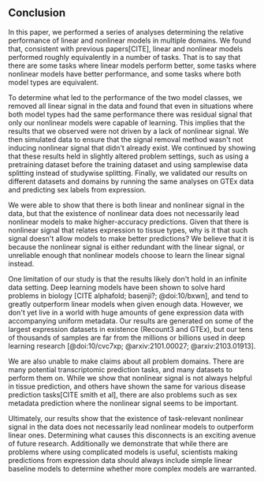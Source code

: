 ## Conclusion

In this paper, we performed a series of analyses determining the relative performance of linear and nonlinear models in multiple domains.
We found that, consistent with previous papers[CITE], linear and nonlinear models performed roughly equivalently in a number of tasks.
That is to say that there are some tasks where linear models perform better, some tasks where nonlinear models have better performance, and some tasks where both model types are equivalent.

To determine what led to the performance of the two model classes, we removed all linear signal in the data and found that even in situations where both model types had the same performance there was residual signal that only our nonlinear models were capable of learning.
This implies that the results that we observed were not driven by a lack of nonlinear signal.
We then simulated data to ensure that the signal removal method wasn't not inducing nonlinear signal that didn't already exist.
We continued by showing that these results held in slightly altered problem settings, such as using a pretraining dataset before the training dataset and using samplewise data splitting instead of studywise splitting.
Finally, we validated our results on different datasets and domains by running the same analyses on GTEx data and predicting sex labels from expression.

We were able to show that there is both linear and nonlinear signal in the data, but that the existence of nonlinear data does not necessarily lead nonlinear models to make higher-accuracy predictions.
Given that there is nonlinear signal that relates expression to tissue types, why is it that such signal doesn't allow models to make better predictions?
We believe that it is because the nonlinear signal is either redundant with the linear signal, or unreliable enough that nonlinear models choose to learn the linear signal instead.

One limitation of our study is that the results likely don't hold in an infinite data setting.
Deep learning models have been shown to solve hard problems in biology [CITE alphafold; basenji?; @doi:10/bxwn], and tend to greatly outperform linear models when given enough data.
However, we don't yet live in a world with huge amounts of gene expression data with accompanying uniform metadata.
Our results are generated on some of the largest expression datasets in existence (Recount3 and GTEx), but our tens of thousands of samples are far from the millions or billions used in deep learning research [@doi:10/cvc7xp; @arxiv:2101.00027; @arxiv:2103.01913].

We are also unable to make claims about all problem domains.
There are many potential transcriptomic prediction tasks, and many datasets to perform them on.
While we show that nonlinear signal is not always helpful in tissue prediction, and others have shown the same for various disease prediction tasks[CITE smith et al], there are also problems such as sex metadata prediction where the nonlinear signal seems to be important.

Ultimately, our results show that the existence of task-relevant nonlinear signal in the data does not necessarily lead nonlinear models to outperform linear ones.
Determining what causes this disconnects is an exciting avenue of future research.
Additionally we demonstrate that while there are problems where using complicated models is useful, scientists making predictions from expression data should always include simple linear baseline models to determine whether more complex models are warranted.

